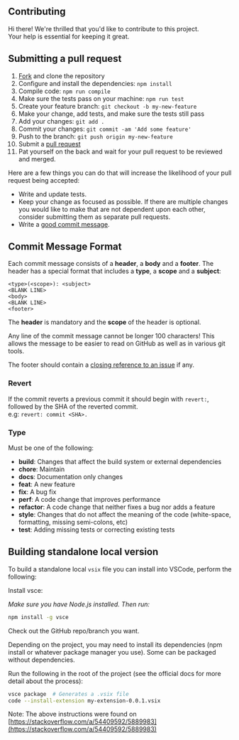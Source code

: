 ## Contributing

Hi there! We're thrilled that you'd like to contribute to this project. <br>
Your help is essential for keeping it great.

## Submitting a pull request

1.  [Fork](https://github.com/gioboa/jira-plugin/fork) and clone the repository
1.  Configure and install the dependencies: `npm install`
1.  Compile code: `npm run compile`
1.  Make sure the tests pass on your machine: `npm run test`
1.  Create your feature branch: `git checkout -b my-new-feature`
1.  Make your change, add tests, and make sure the tests still pass
1.  Add your changes: `git add .`
1.  Commit your changes: `git commit -am 'Add some feature'`
1.  Push to the branch: `git push origin my-new-feature`
1.  Submit a [pull request](https://github.com/gioboa/jira-plugin/compare)
1.  Pat yourself on the back and wait for your pull request to be reviewed and merged.

Here are a few things you can do that will increase the likelihood of your pull request being accepted:

- Write and update tests.
- Keep your change as focused as possible. If there are multiple changes you would like to make that are not dependent upon each other, consider submitting them as separate pull requests.
- Write a [good commit message](http://tbaggery.com/2008/04/19/a-note-about-git-commit-messages.html).

## Commit Message Format

Each commit message consists of a **header**, a **body** and a **footer**. The header has a special
format that includes a **type**, a **scope** and a **subject**:

```
<type>(<scope>): <subject>
<BLANK LINE>
<body>
<BLANK LINE>
<footer>
```

The **header** is mandatory and the **scope** of the header is optional.

Any line of the commit message cannot be longer 100 characters! This allows the message to be easier
to read on GitHub as well as in various git tools.

The footer should contain a [closing reference to an issue](https://help.github.com/articles/closing-issues-via-commit-messages/) if any.

### Revert

If the commit reverts a previous commit it should begin with `revert:`, followed by the SHA of the reverted commit. <br> e.g: `revert: commit <SHA>.`

### Type

Must be one of the following:

- **build**: Changes that affect the build system or external dependencies
- **chore**: Maintain
- **docs**: Documentation only changes
- **feat**: A new feature
- **fix**: A bug fix
- **perf**: A code change that improves performance
- **refactor**: A code change that neither fixes a bug nor adds a feature
- **style**: Changes that do not affect the meaning of the code (white-space, formatting, missing semi-colons, etc)
- **test**: Adding missing tests or correcting existing tests

## Building standalone local version

To build a standalone local `vsix` file you can install into VSCode, perform the following:

Install vsce:

_Make sure you have Node.js installed. Then run:_

```bash
npm install -g vsce
```

Check out the GitHub repo/branch you want.

Depending on the project, you may need to install its dependencies (npm install or whatever package manager you use). Some can be packaged without dependencies.

Run the following in the root of the project (see the official docs for more detail about the process):

```bash
vsce package  # Generates a .vsix file
code --install-extension my-extension-0.0.1.vsix
```

Note: The above instructions were found on [https://stackoverflow.com/a/54409592/5889983](https://stackoverflow.com/a/54409592/5889983)

